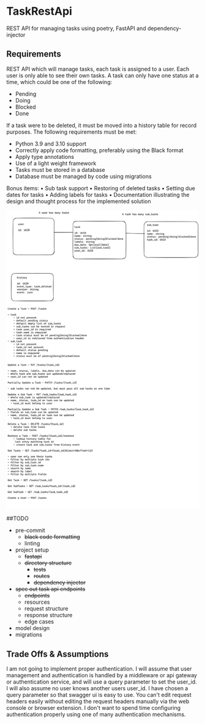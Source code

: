 # TaskRestApi
REST API for managing tasks using poetry, FastAPI and dependency-injector

## Requirements

REST API which will manage tasks, each task is assigned to a user. Each user is only able
to see their own tasks.
A task can only have one status at a time, which could be one of the following:
- Pending
- Doing
- Blocked
- Done


If a task were to be deleted, it must be moved into a history table for record purposes.
The following requirements must be met:
- Python 3.9 and 3.10 support
- Correctly apply code formatting, preferably using the Black format
- Apply type annotations
- Use of a light weight framework
- Tasks must be stored in a database
- Database must be managed by code using migrations


Bonus items:
• Sub task support
• Restoring of deleted tasks
• Setting due dates for tasks
• Adding labels for tasks
• Documentation illustrating the design and thought process for the implemented solution

![Task Api Spec](./docs/images/task-api.png)

##TODO

- pre-commit
  - ~~black code formatting~~
  - linting
- project setup
  - ~~fastapi~~
  - ~~directory structure~~
    - ~~tests~~
    - ~~routes~~
    - ~~dependency injector~~
- ~~spec out task api endpoints~~
  - ~~endpoints~~
  - resources
  - request structure
  - response structure
  - edge cases
- model design
- migrations

## Trade Offs & Assumptions

I am not going to implement proper authentication. I will assume that user management and authentication is handled by a middleware or api gateway or authentication service, and will use a query parameter to set the user_id.
I will also assume no user knows another users user_id.
I have chosen a query parameter so that swagger ui is easy to use. You can't edit request headers easily without editing the request headers manually via the web console or browser extension. 
I don't want to spend time configuring authentication properly using one of many authentication mechanisms.
